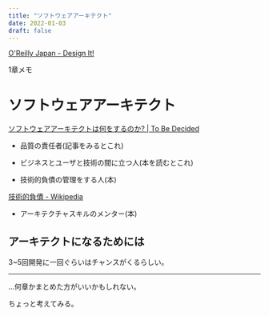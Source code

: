 ```yaml
---
title: "ソフトウェアアーキテクト"
date: 2022-01-03
draft: false
---
```

[O'Reilly Japan - Design It!](https://www.oreilly.co.jp/books/9784873118956/)



1章メモ



# ソフトウェアアーキテクト



[ソフトウェアアーキテクトは何をするのか? | To Be Decided](https://www.kaitoy.xyz/2016/01/11/who-is-software-architect/)



+ 品質の責任者(記事をみるとこれ)



+ ビジネスとユーザと技術の間に立つ人(本を読むとこれ)



+ 技術的負債の管理をする人(本)



[技術的負債 - Wikipedia](https://ja.wikipedia.org/wiki/%E6%8A%80%E8%A1%93%E7%9A%84%E8%B2%A0%E5%82%B5)



+ アーキテクチャスキルのメンター(本)



## アーキテクトになるためには



3~5回開発に一回ぐらいはチャンスがくるらしい。





---



...何章かまとめた方がいいかもしれない。



ちょっと考えてみる。
